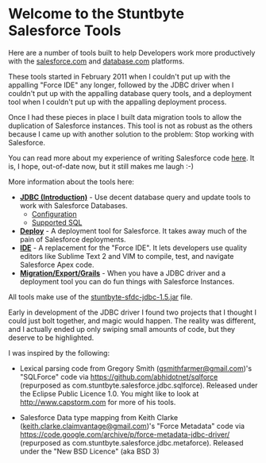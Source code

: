 # Welcome to the Stuntbyte Salesforce Tools

Here are a number of tools built to help Developers work more productively with the [salesforce.com](http://www.salesforce.com/) and [database.com](http://www.database.com/) platforms.

These tools started in February 2011 when I couldn't put up with the appalling "Force IDE" any longer, followed by the JDBC driver when I couldn't
put up with the appalling database query tools, and a deployment tool when I couldn't put up with the appalling deployment process.

Once I had these pieces in place I built data migration tools to allow the duplication of Salesforce instances. This tool is not as robust as the others because
I came up with another solution to the problem: Stop working with Salesforce.

You can read more about my experience of writing Salesforce code [here](https://docs.google.com/document/d/1piRkevGOfv1GFcqFb5fRFs4yUIFMK9a-mRW82EJzMQ8/edit?usp=sharing).
It is, I hope, out-of-date now, but it still makes me laugh :-)

More information about the tools here:

*   **[JDBC (Introduction)](jdbc/README.md)** - Use decent database query and update tools to work with Salesforce Databases.
    * [Configuration](jdbc/docs/jdbc-configuration.md)
    * [Supported SQL](jdbc/docs/sql.md)
*   **[Deploy](deployment/README.md)** - A deployment tool for Salesforce. It takes away much of the pain of Salesforce deployments.
*   **[IDE](editors/README.md)** - A replacement for the "Force IDE". It lets developers use quality editors like Sublime Text 2 and VIM to compile, test, and navigate Salesforce Apex code.
*   **[Migration/Export/Grails](migration/README.md)** - When you have a JDBC driver and a deployment tool you can do fun things with Salesforce Instances.

All tools make use of the [stuntbyte-sfdc-jdbc-1.5.jar](stuntbyte-sfdc-jdbc-1.5.jar) file.

Early in development of the JDBC driver I found two projects that I thought I could just bolt together, and magic would
happen. The reality was different, and I actually ended up only swiping small amounts of code, but they deserve to be highlighted.

I was inspired by the following:

* Lexical parsing code from Gregory Smith (gsmithfarmer@gmail.com)'s "SQLForce" code
via https://github.com/abhidotnet/sqlforce (repurposed as com.stuntbyte.salesforce.jdbc.sqlforce).
Released under the Eclipse Public Licence 1.0. You might like to look at http://www.capstorm.com for more of his tools.

* Salesforce Data type mapping from Keith Clarke (keith.clarke.claimvantage@gmail.com)'s "Force Metadata" code
via https://code.google.com/archive/p/force-metadata-jdbc-driver/ (repurposed as com.stuntbyte.salesforce.jdbc.metaforce).
Released under the "New BSD Licence" (aka BSD 3)


